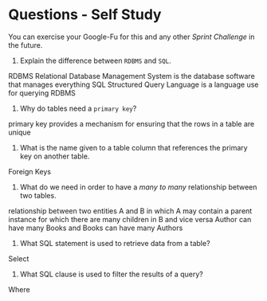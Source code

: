 # Questions - Self Study

You can exercise your Google-Fu for this and any other _Sprint Challenge_ in the future.

1.  Explain the difference between `RDBMS` and `SQL`.

RDBMS Relational Database Management System is the database software that manages everything
SQL Structured Query Language is a language use for querying RDBMS

1.  Why do tables need a `primary key`?

primary key provides a mechanism for ensuring that the rows in a table are unique

1.  What is the name given to a table column that references the primary key
    on another table.

Foreign Keys

1.  What do we need in order to have a _many to many_ relationship between two
    tables.

relationship between two entities A and B in which A may contain a parent instance for which there are many children in B and vice versa
Author can have many Books
and Books can have many Authors

1.  What SQL statement is used to retrieve data from a table?

Select 

1.  What SQL clause is used to filter the results of a query?

Where